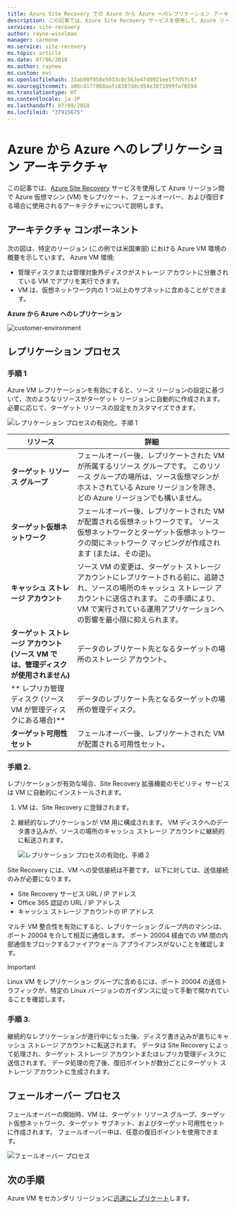 ```yaml
---
title: Azure Site Recovery での Azure から Azure へのレプリケーション アーキテクチャ | Microsoft Docs
description: この記事では、Azure Site Recovery サービスを使用して、Azure リージョン間で Azure VM をレプリケートするときに使用される、コンポーネントとアーキテクチャの概要を説明します。
services: site-recovery
author: rayne-wiselman
manager: carmonm
ms.service: site-recovery
ms.topic: article
ms.date: 07/06/2018
ms.author: raynew
ms.custom: mvc
ms.openlocfilehash: 33ab90f958e5033c0c563e4fd8921ee1f7d57c47
ms.sourcegitcommit: a06c4177068aafc8387ddcd54e3071099faf659d
ms.translationtype: HT
ms.contentlocale: ja-JP
ms.lasthandoff: 07/09/2018
ms.locfileid: "37915675"
---
```

# <a name="azure-to-azure-replication-architecture"></a>Azure から Azure へのレプリケーション アーキテクチャ


この記事では、[Azure Site Recovery](site-recovery-overview.md) サービスを使用して Azure リージョン間で Azure 仮想マシン (VM) をレプリケート、フェールオーバー、および復旧する場合に使用されるアーキテクチャについて説明します。




## <a name="architectural-components"></a>アーキテクチャ コンポーネント

次の図は、特定のリージョン (この例では米国東部) における Azure VM 環境の概要を示しています。 Azure VM 環境:
- 管理ディスクまたは管理対象外ディスクがストレージ アカウントに分散されている VM でアプリを実行できます。
- VM は、仮想ネットワーク内の 1 つ以上のサブネットに含めることができます。


**Azure から Azure へのレプリケーション**

![customer-environment](./media/concepts-azure-to-azure-architecture/source-environment.png)

## <a name="replication-process"></a>レプリケーション プロセス

### <a name="step-1"></a>手順 1

Azure VM レプリケーションを有効にすると、ソース リージョンの設定に基づいて、次のようなリソースがターゲット リージョンに自動的に作成されます。 必要に応じて、ターゲット リソースの設定をカスタマイズできます。

![レプリケーション プロセスの有効化、手順 1](./media/concepts-azure-to-azure-architecture/enable-replication-step-1.png)

**リソース** | **詳細**
--- | ---
**ターゲット リソース グループ** | フェールオーバー後、レプリケートされた VM が所属するリソース グループです。 このリソース グループの場所は、ソース仮想マシンがホストされている Azure リージョンを除き、どの Azure リージョンでも構いません。
**ターゲット仮想ネットワーク** | フェールオーバー後、レプリケートされた VM が配置される仮想ネットワークです。 ソース仮想ネットワークとターゲット仮想ネットワークの間にネットワーク マッピングが作成されます (または、その逆)。
**キャッシュ ストレージ アカウント** | ソース VM の変更は、ターゲット ストレージ アカウントにレプリケートされる前に、追跡され、ソースの場所のキャッシュ ストレージ アカウントに送信されます。 この手順により、VM で実行されている運用アプリケーションへの影響を最小限に抑えられます。
**ターゲット ストレージ アカウント (ソース VM では、管理ディスクが使用されません)**  | データのレプリケート先となるターゲットの場所のストレージ アカウント。
** レプリカ管理ディスク (ソース VM が管理ディスクにある場合)**  | データのレプリケート先となるターゲットの場所の管理ディスク。
**ターゲット可用性セット**  | フェールオーバー後、レプリケートされた VM が配置される可用性セット。

### <a name="step-2"></a>手順 2.

レプリケーションが有効な場合、Site Recovery 拡張機能のモビリティ サービスは VM に自動的にインストールされます。

1. VM は、Site Recovery に登録されます。

2. 継続的なレプリケーションが VM 用に構成されます。 VM ディスクへのデータ書き込みが、ソースの場所のキャッシュ ストレージ アカウントに継続的に転送されます。

   ![レプリケーション プロセスの有効化、手順 2](./media/concepts-azure-to-azure-architecture/enable-replication-step-2.png)


 Site Recovery には、VM への受信接続は不要です。 以下に対しては、送信接続のみが必要になります。

 - Site Recovery サービス URL / IP アドレス
 - Office 365 認証の URL / IP アドレス
 - キャッシュ ストレージ アカウントの IP アドレス

マルチ VM 整合性を有効にすると、レプリケーション グループ内のマシンは、ポート 20004 を介して相互に通信します。 ポート 20004 経由での VM 間の内部通信をブロックするファイアウォール アプライアンスがないことを確認します。

> [!IMPORTANT]
Linux VM をレプリケーション グループに含めるには、ポート 20004 の送信トラフィックが、特定の Linux バージョンのガイダンスに従って手動で開かれていることを確認します。

### <a name="step-3"></a>手順 3.

継続的なレプリケーションが進行中になった後、ディスク書き込みが直ちにキャッシュ ストレージ アカウントに転送されます。 データは Site Recovery によって処理され、ターゲット ストレージ アカウントまたはレプリカ管理ディスクに送信されます。 データ処理の完了後、復旧ポイントが数分ごとにターゲット ストレージ アカウントに生成されます。

## <a name="failover-process"></a>フェールオーバー プロセス

フェールオーバーの開始時、VM は、ターゲット リソース グループ、ターゲット仮想ネットワーク、ターゲット サブネット、およびターゲット可用性セットに作成されます。 フェールオーバー中は、任意の復旧ポイントを使用できます。

![フェールオーバー プロセス](./media/concepts-azure-to-azure-architecture/failover.png)

## <a name="next-steps"></a>次の手順

Azure VM をセカンダリ リージョンに[迅速にレプリケート](azure-to-azure-quickstart.md)します。
